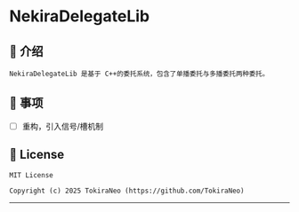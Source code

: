# NekiraDelegateLib

## 📃 介绍

```
NekiraDelegateLib 是基于 C++的委托系统，包含了单播委托与多播委托两种委托。
```

## 📝 事项

- [ ] 重构，引入信号/槽机制

## 📜 License

```
MIT License

Copyright (c) 2025 TokiraNeo (https://github.com/TokiraNeo)
```

---
